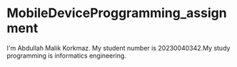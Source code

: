 # MobileDeviceProggramming_assignment
I'm Abdullah Malik Korkmaz. My student number is 20230040342.My study programming is informatics engineering.
